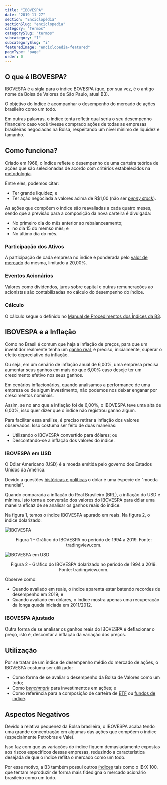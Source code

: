 ```yaml
---
title: "IBOVESPA"
date: "2019-11-27"
section: "Enciclopédia"
sectionSlug: "enciclopedia"
category: "Termos"
categorySlug: "termos"
subcategory: "I"
subcategorySlug: "i"
featuredImage: "enciclopedia-featured"
pageType: "page"
order: 0
---
```


## O que é IBOVESPA?

IBOVESPA é a sigla  para o índice BOVESPA (que, por sua vez, é o antigo nome da Bolsa de Valores de São Paulo, atual B3).

O objetivo do índice é acompanhar o desempenho do mercado de ações brasileiro como um todo.

Em outras palavras, o índice tenta refletir qual seria o seu desempenho financeiro caso você tivesse comprado ações de todas as empresas brasileiras negociadas na Bolsa, respeitando um nível mínimo de liquidez e tamanho.

## Como funciona?

Criado em 1968, o índice reflete o desempenho de uma carteira teórica de ações que são selecionadas de acordo com critérios estabelecidos na [metodologia](http://www.b3.com.br/data/files/1C/56/F7/D5/96E615107623A41592D828A8/IBOV-Metodologia-pt-br.pdf).

Entre eles, podemos citar:

- Ter grande liquidez; e
- Ter ação negociada a valores acima de R\$1,00 (não ser [*penny stock*](/enciclopedia/termos/p/pennystock)).

As ações que compõem o índice são reavaliadas a cada quatro meses, sendo que a previsão para a composição da nova carteira é divulgada:

- No primeiro dia do mês anterior ao rebalanceamento;
- no dia 15 do memso mês; e
- No último dia do mês.



### Participação dos Ativos

A participação de cada empresa no índice é ponderada pelo [valor de mercado](/enciclopedia/termos/v/valor-de-mercado) da mesma, limitado a 20,00%.

### Eventos Acionários

Valores como dividendos, juros sobre capital e outras remunerações ao acionistas são contabilizadas no cálculo do desempenho do índice.

### Cálculo

O cálculo segue o definido no [Manual de Procedimentos dos Índices da B3](http://www.b3.com.br/data/files/58/17/2A/1C/A04A8610B3B67986AC094EA8/Conceitos-Procedimentos-ptbr-nov2018.pdf).


## IBOVESPA e a Inflação

Como no Brasil é comum que haja a inflação de preços, para que um inveatidor realmente tenha um [ganho real](/aprenda/financas/iniciantes/rendimento), é preciso, inicialmente, superar o efeito depreciativo da inflação.

Ou seja, em um cenário de inflação anual de 6,00%, uma empresa precisa aumentar seus ganhos em mais do que 6,00% caso deseje ter um crescimento efetivo nos seus ganhos.

Em cenários inflacionários, quando analisamos a performance de uma empresa ou de algum investimento, não podemos nos deixar enganar por crescimentos nominais.

Assim, se no ano que a inflação foi de 6,00%, o IBOVESPA teve uma alta de 6,00%, isso quer dizer que o índice não registrou ganho algum.

Para facilitar essa análise, é preciso retirar a inflação dos valores observados. Isso costuma ser feito de duas maneiras:

- Utilizando o IBOVESPA convertido para dólares; ou
- Descontando-se a inflação dos valores do índice.

### IBOVESPA em USD

O Dólar Americano (USD) é a moeda emitida pelo governo dos Estados Unidos da América. 

Devido a questões [históricas e políticas](/aprenda/financas/economia/mercado-cambial) o dólar é uma éspecie de "moeda mundial".

Quando comparada a inflação do Real Brasileiro (BRL), a inflação do USD é mínima. Isto torna a conversão dos valores do IBOVESPA para dólar uma maneira eficaz de se analisar os ganhos reais do índice.

Na figura 1, temos o índice IBOVESPA apurado em reais. Na figura 2, o índice dolarizado:


![IBOVESPA](../img/ibov.jpg)

<p class="legenda" style="text-align:center">Figura 1 - Gráfico do IBOVESPA no período de 1994 a 2019. Fonte: tradingview.com.</p>

![IBOVESPA em USD](../img/ibovusd.jpg)


<p class="legenda" style="text-align:center">Figura 2 - Gráfico do IBOVESPA dolarizado no período de 1994 a 2019. Fonte: tradingview.com.</p>

Observe como:

- Quando avaliado em reais, o índice aparenta estar batendo recordes de desempenho em 2019; e
- Quando avaliado em dólares, o índice mostra apenas uma recuperação da longa queda iniciada em 2011/2012.

### IBOVESPA Ajustado

Outra forma de se analisar os ganhos reais do IBOVESPA é deflacionar o preço, isto é, descontar a inflação da variação dos preços.


## Utilização

Por se tratar de um índice de desempenho médio do mercado de ações, o IBOVESPA costuma ser utilizado:

- Como forma de se avaliar o desempenho da Bolsa de Valores como um todo; 
- Como [*benchmark*](/enciclopedia/termos/b/benchmark) para investimentos em ações; e
- Como referência para a composição de carteira de [ETF](/enciclopedia/termos/e/etf) ou [fundos de índice](/enciclopedia/termos/f/fundo-de-indice).

## Aspectos Negativos

Devido a relativa pequenez da Bolsa brasileira, o IBOVESPA acaba tendo uma grande concentração em algumas das ações que compõem o índice (especialmente Petrobras e Vale).

Isso faz com que as variações do índice fiquem demasiadamente expostas aos riscos específicos dessas empresas, reduzindo a característica desejada de que o índice reflita o mercado como um todo.

Por esse motivo, a B3 também possui outros [índices](http://www.b3.com.br/pt_br/market-data-e-indices/indices/indices-amplos/) tais como o IBrX 100, que tentam reproduzir de forma mais fidedigna o mercado acionário brasileiro como um todo.